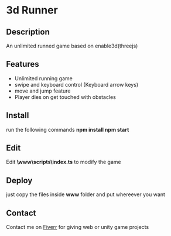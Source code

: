 # 3d Runner

## Description
An unlimited runned game based on enable3d(threejs)
## Features
-   Unlimited running game
-   swipe and keyboard control (Keyboard arrow keys)
-   move and jump feature
-   Player dies on get touched with obstacles
## Install
run the following commands
**npm install
npm start**

## Edit
Edit **\www\scripts\index.ts** to modify the game
## Deploy
just copy the files inside **www** folder and put whereever you want
## Contact
Contact me on [Fiverr](https://www.fiverr.com/mmar58) for giving web or unity game projects
